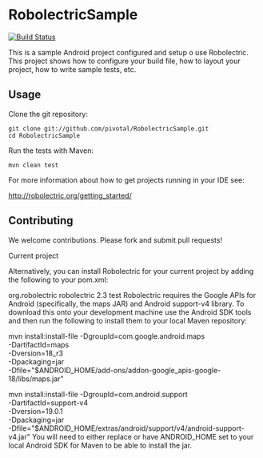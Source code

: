 # RobolectricSample

[![Build Status](https://secure.travis-ci.org/robolectric/RobolectricSample.png?branch=master)](http://travis-ci.org/robolectric/RobolectricSample)

This is a sample Android project configured and setup o use Robolectric.  This project shows how to configure your build file, how to layout your project, how to write sample tests, etc.

## Usage

Clone the git repository:

    git clone git://github.com/pivotal/RobolectricSample.git
    cd RobolectricSample
    
Run the tests with Maven:

    mvn clean test

For more information about how to get projects running in your IDE see:

http://robolectric.org/getting_started/


## Contributing

We welcome contributions. Please fork and submit pull requests!


Current project

Alternatively, you can install Robolectric for your current project by adding the following to your pom.xml:

<dependency>
   <groupId>org.robolectric</groupId>
   <artifactId>robolectric</artifactId>
   <version>2.3</version>
   <scope>test</scope>
</dependency>
Robolectric requires the Google APIs for Android (specifically, the maps JAR) and Android support-v4 library. To download this onto your development machine use the Android SDK tools and then run the following to install them to your local Maven repository:

mvn install:install-file -DgroupId=com.google.android.maps \
  -DartifactId=maps \
  -Dversion=18_r3 \
  -Dpackaging=jar \
  -Dfile="$ANDROID_HOME/add-ons/addon-google_apis-google-18/libs/maps.jar"

mvn install:install-file -DgroupId=com.android.support \
  -DartifactId=support-v4 \
  -Dversion=19.0.1 \
  -Dpackaging=jar \
  -Dfile="$ANDROID_HOME/extras/android/support/v4/android-support-v4.jar"
You will need to either replace or have ANDROID_HOME set to your local Android SDK for Maven to be able to install the jar.
